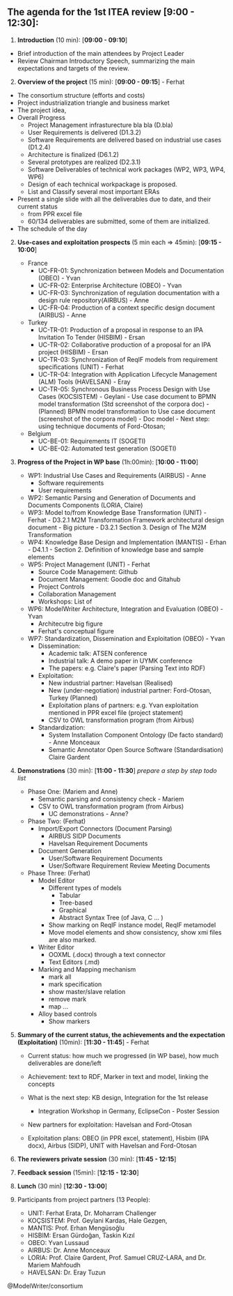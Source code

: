 The agenda for the 1st ITEA review [**9:00 - 12:30**]:
-------

1. **Introduction** (10 min): [**09:00 - 09:10**]
  - Brief introduction of the main attendees by Project Leader
  - Review Chairman Introductory Speech, summarizing the main expectations and targets of the review.
2. **Overview of the project** (15 min): [**09:00 - 09:15**] - Ferhat
  - The consortium structure (efforts and costs)
  - Project industrialization triangle and business market
  - The project idea,
  - Overall Progress
    - Project Management infrasturecture bla bla (D.bla)
    - User Requirements is delivered (D1.3.2)
    - Software Requirements are delivered based on industrial use cases (D1.2.4)
    - Architecture is finalized (D6.1.2)
    - Several prototypes are realized (D2.3.1)
    - Software Deliverables of technical work packages (WP2, WP3, WP4, WP6)
    - Design of each technical workpackage is proposed.
    - List and Classify several most important ERAs
  - Present a single slide with all the deliverables due to date, and their current status
    - from PPR excel file
    - 60/134 deliverables are submitted, some of them are initialized.  
  - The schedule of the day
2.  **Use-cases and exploitation prospects** (5 min each => 45min):  [**09:15 - 10:00**]
    - France
      - UC-FR-01: Synchronization between Models and Documentation (OBEO) - Yvan
      - UC-FR-02: Enterprise Architecture (OBEO) - Yvan
      - UC-FR-03: Synchronization of regulation documentation with a design rule repository(AIRBUS) - Anne
      - UC-FR-04: Production of a context specific design document (AIRBUS) - Anne
    - Turkey
      - UC-TR-01: Production of a proposal in response to an IPA Invitation To Tender (HISBIM) - Ersan
      - UC-TR-02: Collaborative production of a proposal for an IPA project (HISBIM) - Ersan
      - UC-TR-03: Synchronization of ReqIF models from requirement specifications (UNIT) - Ferhat
      - UC-TR-04: Integration with Application Lifecycle Management (ALM) Tools (HAVELSAN) - Eray
      - UC-TR-05: Synchronous Business Process Design with Use Cases (KOCSISTEM) - Geylani
            - Use case document to BPMN model transformation (Std screenshot of the corpora doc)
            - (Planned) BPMN model transformation to Use case document (screenshot of the corpora model)
            - Doc model
            - Next step: using technique documents of Ford-Otosan;
    - Belgium
      - UC-BE-01: Requirements IT (SOGETI)
      - UC-BE-02: Automated test generation (SOGETI)

3. **Progress of the Project in WP base** (1h:00min):  [**10:00 - 11:00**]
    - WP1: Industrial Use Cases and Requirements (AIRBUS) - Anne
        - Software requirements
        - User requirements
    - WP2: Semantic Parsing and Generation of Documents and Documents Components (LORIA, Claire)
    - WP3: Model to/from Knowledge Base Transformation (UNIT) - Ferhat
          - D3.2.1 M2M Transformation Framework architectural design document
                     - Big picture
                     - D3.2.1 Section 3. Design of The M2M Transformation
    - WP4: Knowledge Base Design and Implementation (MANTIS) - Erhan
          - D4.1.1 - Section 2. Definition of knowledge base and sample elements
    - WP5: Project Management (UNIT) - Ferhat
        - Source Code Management: Github
        - Document Management: Goodle doc and Gitahub
        - Project Controls
        - Collaboration Management
        - Workshops: List of
    - WP6: ModelWriter Architecture, Integration and Evaluation (OBEO) - Yvan
        - Architecutre big figure
        - Ferhat's conceptual figure
    - WP7: Standardization, Dissemination and Exploitation (OBEO) - Yvan
        - Dissemination:
             - Academic talk: ATSEN conference
             - Industrial talk: A demo paper in UYMK conference
             - The papers: e.g. Claire's paper (Parsing Text into RDF)
        - Exploitation:
             - New industrial partner: Havelsan (Realised)
             - New (under-negotiation) industrial partner: Ford-Otosan, Turkey (Planned)
             - Exploitation plans of partners: e.g. Yvan exploitation mentioned in PPR excel file (project statement)
             - CSV to OWL transformation program (from Airbus)
        - Standardization:
             - System Installation Component Ontology	(De facto standard) - Anne Monceaux
             - Semantic Annotator	Open Source Software (Standardisation)	Claire Gardent

4. **Demonstrations** (30 min): [**11:00 - 11:30**]
   _prepare a step by step todo list_
   * Phase One: (Mariem and Anne)
      - Semantic parsing and consistency check - Mariem
      - CSV to OWL transformation program (from Airbus)
        - UC demonstrations - Anne?
   * Phase Two: (Ferhat)
     - Import/Export Connectors (Document Parsing)
       - AIRBUS SIDP Documents
       - Havelsan Requirement Documents
     - Document Generation
       - User/Software Requirement Documents
       - User/Software Requirement Review Meeting Documents
   * Phase Three: (Ferhat)
     - Model Editor
        - Different types of models
          - Tabular
          - Tree-based
          - Graphical
          - Abstract Syntax Tree (of Java, C ... )
        - Show marking on ReqIF instance model, ReqIF metamodel  
        - Move model elements and show consistency, show xmi files are also marked.
      - Writer Editor
           - OOXML (.docx) through a text connector
           - Text Editors (.md)
      - Marking and Mapping mechanism
        - mark all
         - mark specification
          - show master/slave relation
        - remove mark
        - map ...
      - Alloy based controls
        - Show markers

5. **Summary of the current status, the achievements and the expectation (Exploitation)** (10min): [**11:30 - 11:45**] - Ferhat
    - Current status: how much we progressed (in WP base), how much deliverables are done/left

    - Achievement: text to RDF, Marker in text and model, linking the concepts
    - What is the next step: KB design, Integration for the 1st release
      - Integration Workshop in Germany, EclipseCon - Poster Session
    - New partners for exploitation: Havelsan and Ford-Otosan
    - Exploitation plans: OBEO (in PPR excel, statement), Hisbim (IPA docx), Airbus (SIDP), UNIT with Havelsan and Ford-Otosan

6. **The reviewers private session** (30 min): [**11:45 - 12:15**]

7. **Feedback session** (15min): [**12:15 - 12:30**]

8. **Lunch** (30 min) [**12:30 - 13:00**]

8. Participants from project partners (13 People):
    - UNIT: Ferhat Erata, Dr. Moharram Challenger
    - KOÇSISTEM: Prof. Geylani Kardas, Hale Gezgen,
    - MANTIS: Prof. Erhan Mengüsoğlu
    - HISBIM: Ersan Gürdoğan, Taskin Kızıl
    - OBEO: Yvan Lussaud
    - AIRBUS: Dr. Anne Monceaux
    - LORIA: Prof. Claire Gardent, Prof. Samuel CRUZ-LARA, and Dr. Mariem Mahfoudh
    - HAVELSAN: Dr. Eray Tuzun

@ModelWriter/consortium
